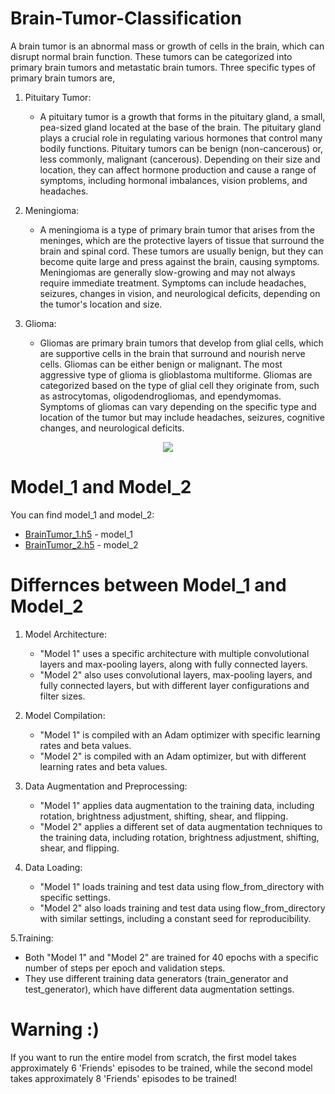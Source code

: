 # Brain-Tumor-Classification
A brain tumor is an abnormal mass or growth of cells in the brain, which can disrupt normal brain function. These tumors can be categorized into primary brain tumors and metastatic brain tumors. Three specific types of primary brain tumors are,

1. Pituitary Tumor:
   - A pituitary tumor is a growth that forms in the pituitary gland, a small, pea-sized gland located at the base of the brain. The pituitary gland plays a crucial role in regulating various hormones that control many bodily functions. Pituitary tumors can be benign (non-cancerous) or, less commonly, malignant (cancerous). Depending on their size and location, they can affect hormone production and cause a range of symptoms, including hormonal imbalances, vision problems, and headaches.

2. Meningioma:
   - A meningioma is a type of primary brain tumor that arises from the meninges, which are the protective layers of tissue that surround the brain and spinal cord. These tumors are usually benign, but they can become quite large and press against the brain, causing symptoms. Meningiomas are generally slow-growing and may not always require immediate treatment. Symptoms can include headaches, seizures, changes in vision, and neurological deficits, depending on the tumor's location and size.

3. Glioma:
   - Gliomas are primary brain tumors that develop from glial cells, which are supportive cells in the brain that surround and nourish nerve cells. Gliomas can be either benign or malignant. The most aggressive type of glioma is glioblastoma multiforme. Gliomas are categorized based on the type of glial cell they originate from, such as astrocytomas, oligodendrogliomas, and ependymomas. Symptoms of gliomas can vary depending on the specific type and location of the tumor but may include headaches, seizures, cognitive changes, and neurological deficits.

<div align="center">
  <img src="https://github.com/costpetrides/Brain-Tumor-Classification/raw/main/readmePic.png" style="max-width:70%;">
</div>

# Model_1 and Model_2
You can find  model_1 and model_2: 
   - [BrainTumor_1.h5](https://github.com/costpetrides/Brain-Tumor-Classification/blob/main/BrainTumor_1.h5) - model_1
   - [BrainTumor_2.h5](https://github.com/costpetrides/Brain-Tumor-Classification/blob/main/BrainTumor_2.h5) - model_2
# Differnces between Model_1 and Model_2

1. Model Architecture:

   - "Model 1" uses a specific architecture with multiple convolutional layers and max-pooling layers, along with fully connected layers.
   - "Model 2" also uses convolutional layers, max-pooling layers, and fully connected layers, but with different layer configurations and filter sizes.

2. Model Compilation:

   - "Model 1" is compiled with an Adam optimizer with specific learning rates and beta values.
   - "Model 2" is compiled with an Adam optimizer, but with different learning rates and beta values.

3. Data Augmentation and Preprocessing:

   - "Model 1" applies data augmentation to the training data, including rotation, brightness adjustment, shifting, shear, and flipping.
   - "Model 2" applies a different set of data augmentation techniques to the training data, including rotation, brightness adjustment, shifting, shear, and flipping.

4. Data Loading:

   - "Model 1" loads training and test data using flow_from_directory with specific settings.
   - "Model 2" also loads training and test data using flow_from_directory with similar settings, including a constant seed for reproducibility.

5.Training:

   - Both "Model 1" and "Model 2" are trained for 40 epochs with a specific number of steps per epoch and validation steps.
   - They use different training data generators (train_generator and test_generator), which have different data augmentation settings.

# Warning :)
If you want to run the entire model from scratch, the first model takes approximately 6 'Friends' episodes to be trained, while the second model takes approximately 8 'Friends' episodes to be trained! 
